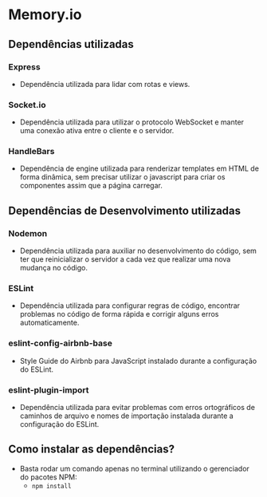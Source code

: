 # Memory.io

## Dependências utilizadas

### Express

- Dependência utilizada para lidar com rotas e views.

### Socket.io

- Dependência utilizada para utilizar o protocolo WebSocket e manter uma conexão ativa entre o cliente e o servidor.

### HandleBars

- Dependência de engine utilizada para renderizar templates em HTML de forma dinâmica, sem precisar utilizar o javascript para criar os componentes assim que a página carregar.

## Dependências de Desenvolvimento utilizadas

### Nodemon

- Dependência utilizada para auxiliar no desenvolvimento do código, sem ter que reinicializar o servidor a cada vez que realizar uma nova mudança no código.

### ESLint

- Dependência utilizada para configurar regras de código, encontrar problemas no código de forma rápida e corrigir alguns erros automaticamente.

### eslint-config-airbnb-base

- Style Guide do Airbnb para JavaScript instalado durante a configuração do ESLint.

### eslint-plugin-import

- Dependência utilizada para evitar problemas com erros ortográficos de caminhos de arquivo e nomes de importação instalada durante a configuração do ESLint.

## Como instalar as dependências?

- Basta rodar um comando apenas no terminal utilizando o gerenciador do pacotes NPM: 
  - `npm install`